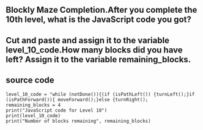 ## Blockly Maze Completion.After you complete the 10th level, what is the JavaScript code you got? 
## Cut and paste and assign it to the variable level_10_code.How many blocks did you have left? Assign it to the variable remaining_blocks.

## source code

```
level_10_code = "while (notDone()){(if (isPathLeft()) {turnLeft();}if (isPathForward()){ moveForward();}else {turnRight(); 
remaining_blocks = 4
print("JavaScript code for Level 10")
print(level_10_code)
print("Number of blocks remaining", remaining_blocks)
```
